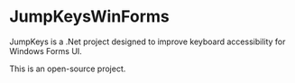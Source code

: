 # JumpKeysWinForms
JumpKeys is a .Net project designed to improve keyboard accessibility for Windows Forms UI.

This is an open-source project.



